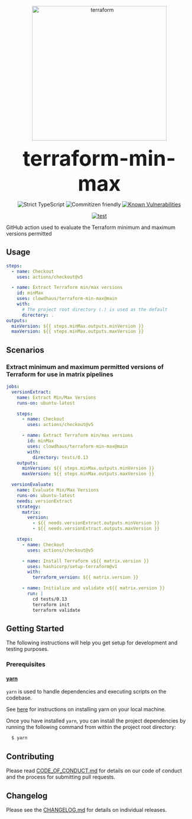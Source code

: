 <p align="center">
  <img src=".github/terraform.png" alt="terraform" height="364px">
</p>
<h1 style="font-size: 56px; margin: 0; padding: 0;" align="center">
  terraform-min-max
</h1>
<p align="center">
  <img src="https://badgen.net/badge/TypeScript/strict%20%F0%9F%92%AA/blue" alt="Strict TypeScript">
  <img src="https://img.shields.io/badge/commitizen-friendly-brightgreen.svg" alt="Commitizen friendly">
  <a href="https://snyk.io/test/github/clowdhaus/terraform-min-max">
    <img src="https://snyk.io/test/github/clowdhaus/terraform-min-max/badge.svg" alt="Known Vulnerabilities" data-canonical-src="https://snyk.io/test/github/clowdhaus/terraform-min-max">
  </a>
</p>
<p align="center">
  <a href="https://github.com/clowdhaus/terraform-min-max/actions?query=workflow%3Atest">
    <img src="https://github.com/clowdhaus/terraform-min-max/workflows/test/badge.svg?branch=main" alt="test">
  </a>
</p>

GitHub action used to evaluate the Terraform minimum and maximum versions permitted

## Usage

```yml
steps:
  - name: Checkout
    uses: actions/checkout@v5

  - name: Extract Terraform min/max versions
    id: minMax
    uses: clowdhaus/terraform-min-max@main
    with:
      # The project root directory (.) is used as the default
      directory: .
outputs:
  minVersion: ${{ steps.minMax.outputs.minVersion }}
  maxVersion: ${{ steps.minMax.outputs.maxVersion }}
```

## Scenarios

### Extract minimum and maximum permitted versions of Terraform for use in matrix pipelines

```yml
jobs:
  versionExtract:
    name: Extract Min/Max Versions
    runs-on: ubuntu-latest

    steps:
      - name: Checkout
        uses: actions/checkout@v5

      - name: Extract Terraform min/max versions
        id: minMax
        uses: clowdhaus/terraform-min-max@main
        with:
          directory: tests/0.13
    outputs:
      minVersion: ${{ steps.minMax.outputs.minVersion }}
      maxVersion: ${{ steps.minMax.outputs.maxVersion }}

  versionEvaluate:
    name: Evaluate Min/Max Versions
    runs-on: ubuntu-latest
    needs: versionExtract
    strategy:
      matrix:
        version:
          - ${{ needs.versionExtract.outputs.minVersion }}
          - ${{ needs.versionExtract.outputs.maxVersion }}

    steps:
      - name: Checkout
        uses: actions/checkout@v5

      - name: Install Terraform v${{ matrix.version }}
        uses: hashicorp/setup-terraform@v1
        with:
          terraform_version: ${{ matrix.version }}

      - name: Initialize and validate v${{ matrix.version }}
        run: |
          cd tests/0.13
          terraform init
          terraform validate
```

## Getting Started

The following instructions will help you get setup for development and testing purposes.

### Prerequisites

#### [yarn](https://github.com/yarnpkg/yarn)

`yarn` is used to handle dependencies and executing scripts on the codebase.

See [here](https://yarnpkg.com/en/docs/install#debian-stable) for instructions on installing yarn on your local machine.

Once you have installed `yarn`, you can install the project dependencies by running the following command from within the project root directory:

```bash
  $ yarn
```

## Contributing

Please read [CODE_OF_CONDUCT.md](.github/CODE_OF_CONDUCT.md) for details on our code of conduct and the process for submitting pull requests.

## Changelog

Please see the [CHANGELOG.md](CHANGELOG.md) for details on individual releases.
